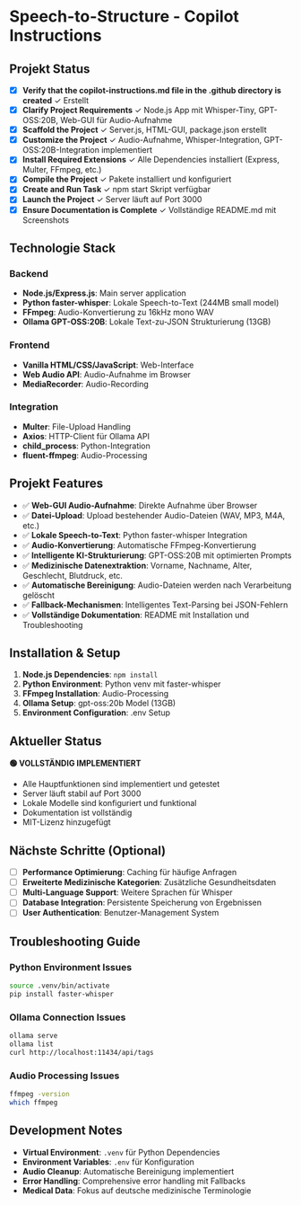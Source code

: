 # Speech-to-Structure - Copilot Instructions

## Projekt Status

- [x] **Verify that the copilot-instructions.md file in the .github directory is created** ✓ Erstellt
- [x] **Clarify Project Requirements** ✓ Node.js App mit Whisper-Tiny, GPT-OSS:20B, Web-GUI für Audio-Aufnahme
- [x] **Scaffold the Project** ✓ Server.js, HTML-GUI, package.json erstellt
- [x] **Customize the Project** ✓ Audio-Aufnahme, Whisper-Integration, GPT-OSS:20B-Integration implementiert
- [x] **Install Required Extensions** ✓ Alle Dependencies installiert (Express, Multer, FFmpeg, etc.)
- [x] **Compile the Project** ✓ Pakete installiert und konfiguriert
- [x] **Create and Run Task** ✓ npm start Skript verfügbar
- [x] **Launch the Project** ✓ Server läuft auf Port 3000
- [x] **Ensure Documentation is Complete** ✓ Vollständige README.md mit Screenshots

## Technologie Stack

### Backend
- **Node.js/Express.js**: Main server application
- **Python faster-whisper**: Lokale Speech-to-Text (244MB small model)
- **FFmpeg**: Audio-Konvertierung zu 16kHz mono WAV
- **Ollama GPT-OSS:20B**: Lokale Text-zu-JSON Strukturierung (13GB)

### Frontend
- **Vanilla HTML/CSS/JavaScript**: Web-Interface
- **Web Audio API**: Audio-Aufnahme im Browser
- **MediaRecorder**: Audio-Recording

### Integration
- **Multer**: File-Upload Handling
- **Axios**: HTTP-Client für Ollama API
- **child_process**: Python-Integration
- **fluent-ffmpeg**: Audio-Processing

## Projekt Features

- ✅ **Web-GUI Audio-Aufnahme**: Direkte Aufnahme über Browser
- ✅ **Datei-Upload**: Upload bestehender Audio-Dateien (WAV, MP3, M4A, etc.)
- ✅ **Lokale Speech-to-Text**: Python faster-whisper Integration
- ✅ **Audio-Konvertierung**: Automatische FFmpeg-Konvertierung 
- ✅ **Intelligente KI-Strukturierung**: GPT-OSS:20B mit optimierten Prompts
- ✅ **Medizinische Datenextraktion**: Vorname, Nachname, Alter, Geschlecht, Blutdruck, etc.
- ✅ **Automatische Bereinigung**: Audio-Dateien werden nach Verarbeitung gelöscht
- ✅ **Fallback-Mechanismen**: Intelligentes Text-Parsing bei JSON-Fehlern
- ✅ **Vollständige Dokumentation**: README mit Installation und Troubleshooting

## Installation & Setup

1. **Node.js Dependencies**: `npm install`
2. **Python Environment**: Python venv mit faster-whisper
3. **FFmpeg Installation**: Audio-Processing
4. **Ollama Setup**: gpt-oss:20b Model (13GB)
5. **Environment Configuration**: .env Setup

## Aktueller Status

**🟢 VOLLSTÄNDIG IMPLEMENTIERT**
- Alle Hauptfunktionen sind implementiert und getestet
- Server läuft stabil auf Port 3000
- Lokale Modelle sind konfiguriert und funktional
- Dokumentation ist vollständig
- MIT-Lizenz hinzugefügt

## Nächste Schritte (Optional)

- [ ] **Performance Optimierung**: Caching für häufige Anfragen
- [ ] **Erweiterte Medizinische Kategorien**: Zusätzliche Gesundheitsdaten
- [ ] **Multi-Language Support**: Weitere Sprachen für Whisper
- [ ] **Database Integration**: Persistente Speicherung von Ergebnissen
- [ ] **User Authentication**: Benutzer-Management System

## Troubleshooting Guide

### Python Environment Issues
```bash
source .venv/bin/activate
pip install faster-whisper
```

### Ollama Connection Issues
```bash
ollama serve
ollama list
curl http://localhost:11434/api/tags
```

### Audio Processing Issues
```bash
ffmpeg -version
which ffmpeg
```

## Development Notes

- **Virtual Environment**: `.venv` für Python Dependencies
- **Environment Variables**: `.env` für Konfiguration
- **Audio Cleanup**: Automatische Bereinigung implementiert
- **Error Handling**: Comprehensive error handling mit Fallbacks
- **Medical Data**: Fokus auf deutsche medizinische Terminologie
